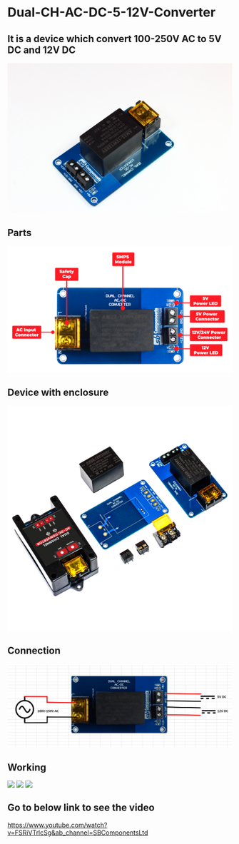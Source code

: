 # Dual-CH-AC-DC-5-12V-Converter

## It is a device which convert 100-250V AC to 5V DC and 12V DC 
<img src = "https://github.com/sbcshop/Dual-CH-AC-DC-5-12V-Converter/blob/main/images/img3.JPG" />

##
## Parts
<img src = "https://github.com/sbcshop/Dual-CH-AC-DC-5-12V-Converter/blob/main/images/img2.png" />

## 
## Device with enclosure
<img src = "https://github.com/sbcshop/Dual-CH-AC-DC-5-12V-Converter/blob/main/images/img.png" />

## Connection
<img src = "https://github.com/sbcshop/Dual-CH-AC-DC-5-12V-Converter/blob/main/images/img0.JPG" />

## Working

<img src = "https://github.com/sbcshop/Dual-CH-AC-DC-5-12V-Converter/blob/main/images/gif2.gif" />
<img src = "https://github.com/sbcshop/Dual-CH-AC-DC-5-12V-Converter/blob/main/images/gif3.gif" />
<img src = "https://github.com/sbcshop/Dual-CH-AC-DC-5-12V-Converter/blob/main/images/gif1.gif" />

## Go to below link to see the video

https://www.youtube.com/watch?v=FSRiVTrlcSg&ab_channel=SBComponentsLtd
